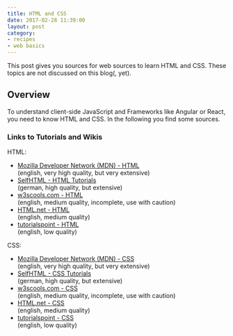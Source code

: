 ```yaml
---
title: HTML and CSS
date: 2017-02-28 11:39:00
layout: post
category:
- recipes
- web basics
---
```


This post gives you sources for web sources to learn HTML and CSS.
These topics are not discussed on this blog(, yet).
<!-- more -->

## Overview

To understand client-side JavaScript and Frameworks like Angular or React,
you need to know HTML and CSS. In the following you find some sources.

### Links to Tutorials and Wikis

HTML:
* [Mozilla Developer Network (MDN) - HTML](https://developer.mozilla.org/en/docs/Web/HTML)  
  (english, very high quality, but very extensive)
* [SelfHTML - HTML Tutorials](https://wiki.selfhtml.org/wiki/HTML/Tutorials)  
  (german, high quality, but extensive)
* [w3scools.com - HTML](https://www.w3schools.com/html/default.asp)  
  (english, medium quality, incomplete, use with caution)
* [HTML.net - HTML](http://html.net/tutorials/html/)  
  (english, medium quality)
* [tutorialspoint - HTML](https://www.tutorialspoint.com/html/)  
  (english, low quality)

CSS:
* [Mozilla Developer Network (MDN) - CSS](https://developer.mozilla.org/en/docs/Web/CSS)  
  (english, very high quality, but very extensive)
* [SelfHTML - CSS Tutorials](https://wiki.selfhtml.org/wiki/CSS/Tutorials)  
  (german, high quality, but extensive)
* [w3scools.com - CSS](https://www.w3schools.com/css/default.asp)  
  (english, medium quality, incomplete, use with caution)
* [HTML.net - CSS](http://html.net/tutorials/css/)  
  (english, medium quality)
* [tutorialspoint - CSS](https://www.tutorialspoint.com/css/)  
  (english, low quality)
